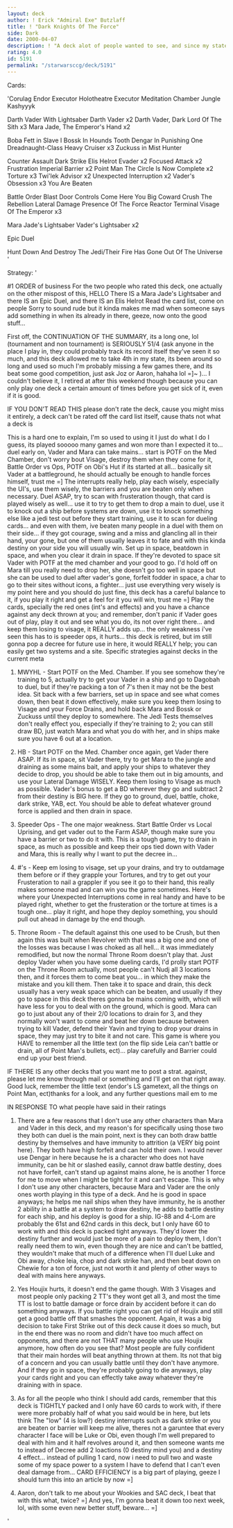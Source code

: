 ```yaml
---
layout: deck
author: ! Erick "Admiral Exe" Butzlaff
title: ! "Dark Knights Of The Force"
side: Dark
date: 2000-04-07
description: ! "A deck alot of people wanted to see, and since my state is done here it is... out of its entire existance, made just after JP released, its cumulative record (I actually kept track on a little piece of paper in the deck box) (tournament and non tournament"
rating: 4.0
id: 5191
permalink: "/starwarsccg/deck/5191"
---
```

Cards: 

'Corulag
Endor
Executor Holotheatre
Executor Meditation Chamber
Jungle
Kashyyyk

Darth Vader With Lightsaber
Darth Vader  x2
Darth Vader, Dark Lord Of The Sith  x3
Mara Jade, The Emperor's Hand	x2

Boba Fett in Slave I
Bossk In Hounds Tooth
Dengar In Punishing One
Dreadnaught-Class Heavy Cruiser  x3
Zuckuss in Mist Hunter

Counter Assault
Dark Strike
Elis Helrot
Evader	x2
Focused Attack	x2
Frustration
Imperial Barrier  x2
Point Man
The Circle Is Now Complete  x2
Torture  x3
Twi'lek Advisor  x2
Unexpected Interruption  x2
Vader's Obsession  x3
You Are Beaten

Battle Order
Blast Door Controls
Come Here You Big Coward
Crush The Rebellion
Lateral Damage
Presence Of The Force
Reactor Terminal
Visage Of The Emperor  x3

Mara Jade's Lightsaber
Vader's Lightsaber  x2

Epic Duel

Hunt Down And Destroy The Jedi/Their Fire Has Gone Out Of The Universe	'

Strategy: '

#1 ORDER of business  For the two people who rated this deck, one actually on the other mispost of this, HELLO  There IS a Mara Jade's Lightsaber and there IS an Epic Duel, and there IS an Elis Helrot Read the card list, come on people  Sorry to sound rude but it kinda makes me mad when someone says add something in when its already in there, geeze, now onto the good stuff...


First off, the CONTINUATION OF THE SUMMARY, its a long one, lol (tournament and non tournament) is SERIOUSLY 51/4 (ask anyone in the place I play in, they could probably track its record itself they've seen it so much, and this deck allowed me to take 4th in my state, its been around so long and used so much I'm probably missing a few games there, and its beat some good competition, just ask Joz or Aaron, hahaha lol =]~ )... I couldn't believe it, I retired at after this weekend though because you can only play one deck a certain amount of times before you get sick of it, even if it is good.


IF YOU DON'T READ THIS please don't rate the deck, cause you might miss it entirely, a deck can't be rated off the card list itself, cause thats not what a deck is

This is a hard one to explain, I'm so used to using it I just do what I do I guess, its played sooooo many games and won more than I expected it to... duel early on, Vader and Mara can take mains... start is POTF on the Med Chamber, don't worry bout Visage, destroy them when they come for it, Battle Order vs Ops, POTF on Obi's Hut if its started at all... basically sit Vader at a battleground, he should actually be enough to handle forces himself, trust me =] The interrupts really help, play each wisely, especially the UI's, use them wisely, the barriers and you are beaten only when necessary.  Duel ASAP, try to scan with frusteration though, that card is played wisely as well... use it to try to get them to drop a main to duel, use it to knock out a ship before systems are down, use it to knock something else like a jedi test out before they start training, use it to scan for dueling cards... and even with them, ive beaten many people in a duel with them on their side... if they got courage, swing and a miss and glancling all in their hand, your gone, but one of them usually leaves it to fate and with this kinda destiny on your side you will usually win.  Set up in space, beatdown in space, and when you clear it drain in space.  If they're devoted to space sit Vader with POTF at the med chamber and your good to go.	I'd hold off on Mara till you really need to drop her, she doesn't go too well in space but she can be used to duel after vader's gone, forfeit fodder in space, a char to go to their sites without icons, a fighter... just use everything very wisely is my point here and you should do just fine, this deck has a careful balance to it, if you play it right and get a feel for it you will win, trust me =]  Play the cards, specially the red ones (int's and effects) and you have a chance against any deck thrown at you; and remember, don't panic if Vader goes out of play, play it out and see what you do, its not over right there... and keep them losing to visage, it REALLY adds up... the only weakness i've seen this has to is speeder ops, it hurts... this deck is retired, but im still gonna pop a decree for future use in here, it would REALLY help; you can easily get two systems and a site.  Specific strategies against decks in the current meta

1) MWYHL - Start POTF on the Med. Chamber.  If you see somehow they're training to 5, actually try to get your Vader in a ship and go to Dagobah to duel, but if they're packing a ton of 7's then it may not be the best idea. Sit back with a few barriers, set up in space and see what comes down, then beat it down effectively, make sure you keep them losing to Visage and your Force Drains, and hold back Mara and Bossk or Zuckuss until they deploy to somewhere.  The Jedi Tests themselves don't really effect you, especially if they're training to 2; you can still draw BD, just watch Mara and what you do with her, and in ships make sure you have 6 out at a location.

2) HB - Start POTF on the Med. Chamber once again, get Vader there ASAP.  If its in space, sit Vader there, try to get Mara to the jungle and draining as some mains bait, and apply your ships to whatever they decide to drop, you should be able to take them out in big amounts, and use your Lateral Damage WISELY.  Keep them losing to Visage as much as possible.  Vader's bonus to get a BD wherever they go and subtract 2 from their destiny is BIG here.  If they go to ground, duel, battle, choke, dark strike, YAB, ect.  You should be able to defeat whatever ground force is applied and then drain in space.

3) Speeder Ops - The one major weakness.  Start Battle Order vs Local Uprising, and get vader out to the Farm ASAP, though make sure you have a barrier or two to do it with.  This is a tough game, try to drain in space, as much as possible and keep their ops tied down with Vader and Mara, this is really why I want to put the decree in...

4) #'s - Keep em losing to visage, set up your drains, and try to outdamage them before or if they grapple your Tortures, and try to get out your Frusteration to nail a grappler if you see it go to their hand, this really makes someone mad and can win you the game sometimes.  Here's where your Unexpected Interruptions come in real handy and have to be played right, whether to get the frusteration or the torture at times is a tough one... play it right, and hope they deploy something, you should pull out ahead in damage by the end though.

5) Throne Room - The default against this one used to be Crush, but then again this was built when Revolver with that was a big one and one of the losses was because I was choked as all hell... it was immediately remodified, but now the normal Throne Room doesn't play that.  Just deploy Vader when you have some dueling cards, I'd prolly start POTF on the Throne Room actually, most people can't Nudj all 3 locations then, and it forces them to come beat you... in which they make the mistake and you kill them.  Then take it to space and drain, this deck usually has a very weak space which can be beaten, and usually if they go to space in this deck theres gonna be mains coming with, which will have less for you to deal with on the ground, which is good.  Mara can go to just about any of their 2/0 locations to drain for 3, and they normally won't want to come and beat her down because between trying to kill Vader, defend their Yavin and trying to drop your drains in space, they may just try to bite it and not care.  This game is where you HAVE to remember all the little text (on the flip side Leia can't battle or drain, all of Point Man's bullets, ect)...	play carefully and Barrier could end up your best friend.


IF THERE IS any other decks that you want me to post a strat. against, please let me know through mail or something and I'll get on that right away.  Good luck, remember the little text (endor's LS gametext, all the things on Point Man, ect)thanks for a look, and any further questions mail em to me


IN RESPONSE TO what people have said in their ratings
1)  There are a few reasons that I don't use any other characters than Mara and Vader in this deck, and my reason's for specifically using those two they both can duel is the main point, next is they can both draw battle destiny by themselves and have immunity to attrition (a VERY big point here).  They both have high forfeit and can hold their own.  I would never use Dengar in here because he is a character who does not have immunity, can be hit or slashed easily, cannot draw battle destiny, does not have forfeit, can't stand up against mains alone, he is another 1 force for me to move when I might be tight for it and can't escape.  This is why I don't use any other characters, because Mara and Vader are the only ones worth playing in this type of a deck.  And he is good in space anyways; he helps me nail ships when they have immunity, he is another 2 ability in a battle at a system to draw destiny, he adds to battle destiny for each ship, and his deploy is good for a ship.  IG-88 and 4-Lom are probably the 61st and 62nd cards in this deck, but I only have 60 to work with and this deck is packed tight anyways.	They'd lower the destiny further and would just be more of a pain to deploy them, I don't really need them to win, even though they are nice and can't be battled, they wouldn't make that much of a difference when I'll duel Luke and Obi away, choke leia, chop and dark strike han, and then beat down on Chewie for a ton of force, just not worth it and plenty of other ways to deal with mains here anyways.

2) Yes Houjix hurts, it doesn't end the game though.  With 3 Visages and most people only packing 2 TT's they wont get all 3, and most the time TT is lost to battle damage or force drain by accident before it can do something anyways. If you battle right you can get rid of Houjix and still get a good battle off that smashes the opponent.  Again, it was a big decision to take First Strike out of this deck cause it does so much, but in the end there was no room and didn't have too much affect on opponents, and there are not THAT many people who use Houjix anymore, how often do you see that?	Most people are fully confident that their main hordes will beat anything thrown at them.  Its not that big of a concern and you can usually battle until they don't have anymore.  And if they go in space, they're probably going to die anyways, play your cards right and you can effectly take away whatever they're draining with in space.

3) As for all the people who think I should add cards, remember that this deck is TIGHTLY packed and I only have 60 cards to work with, if there were more probably half of what you said would be in here, but lets think  The "low" (4 is low?) destiny interrupts such as dark strike or you are beaten or barrier will keep me alive, theres not a garuntee that every character I face will be Luke or Obi, even though I'm well prepared to deal with him and it half revolves around it, and then someone wants me to instead of Decree add 2 loactions (0 destiny mind you) and a destiny 4 effect... instead of pulling 1 card, now i need to pull two and waste some of my space power to a system I have to defend that I can't even deal damage from... CARD EFFICIENCY is a big part of playing, geeze I should turn this into an article by now =]

4) Aaron, don't talk to me about your Wookies and SAC deck, I beat that with this what, twice? =]  And yes, I'm gonna beat it down too next week, lol, with some even new better stuff, beware... =]


'
